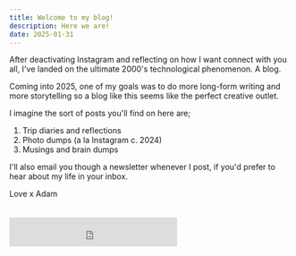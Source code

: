 ```yaml
---
title: Welcome to my blog!
description: Here we are!
date: 2025-01-31
---
```



After deactivating Instagram and reflecting on how I want connect with you all, I've landed on the ultimate 2000's technological phenomenon. A blog. 

Coming into 2025, one of my goals was to do more long-form writing and more storytelling so a blog like this seems like the perfect creative outlet. 

I imagine the sort of posts you'll find on here are;

1. Trip diaries and reflections
2. Photo dumps (a la Instagram c. 2024)
3. Musings and brain dumps

I'll also email you though a newsletter whenever I post, if you'd prefer to hear about my life in your inbox.

Love x Adam
<br />
 <div style="padding-top:20px; margin: 0 auto;"><iframe src="https://embeds.beehiiv.com/7817c44a-b417-4547-95c8-05a9480def4a?slim=true" data-test-id="beehiiv-embed" height="52" frameborder="0" scrolling="no" style="margin: 0 auto; border-radius: 0px !important; background-color: transparent; align-content: center;"></iframe></div>
 <br />